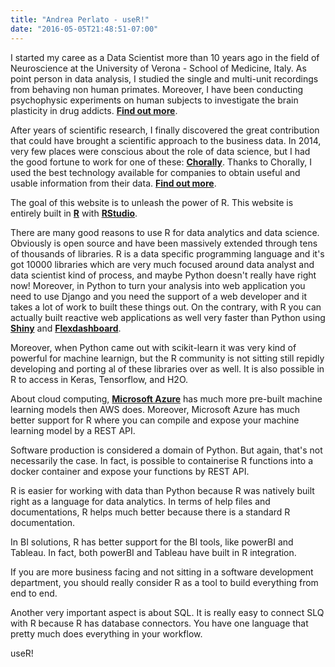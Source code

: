 ```yaml
---
title: "Andrea Perlato - useR!"
date: "2016-05-05T21:48:51-07:00"
---
```


I started my caree as a Data Scientist more than 10 years ago in the field of Neuroscience at the University of Verona - School of Medicine, Italy. As point person in data analysis, I studied the single and multi-unit recordings from behaving non human primates. Moreover, I have been conducting psychophysic experiments on human subjects to investigate the brain plasticity in drug addicts. 
[**Find out more**](http://www.attention-lab.net).

After years of scientific research, I finally discovered the great contribution that could have brought a scientific approach to the business data. In 2014, very few places were conscious about the role of data science, but I had the good fortune to work for one of these: [**Chorally**](https://chorally.com/). Thanks to Chorally, I used the best technology available for companies to obtain useful and usable information from their data.
[**Find out more**](https://www.linkedin.com/in/andreaperlato/).

The goal of this website is to unleash the power of R.
This website is entirely built in [**R**](https://www.r-project.org/) with [**RStudio**](https://www.rstudio.com/).

There are many good reasons to use R for data analytics and data science. Obviously is open source and have been massively extended through tens of thousands of libraries. R is a data specific programming language and it's got 10000 libraries which are very much focused around data analyst and data scientist kind of process, and maybe Python doesn't really have right now! Moreover, in Python to turn your analysis into web application you need to use Django and you need the support of a web developer and it takes a lot of work to built these things out. 
On the contrary, with R you can actually built reactive web applications as well very faster than Python using [**Shiny**](http://shiny.rstudio.com/) and [**Flexdashboard**](https://rmarkdown.rstudio.com/flexdashboard/).

Moreover, when Python came out with scikit-learn it was very kind of powerful for machine learnign, but the R community is not sitting still repidly developing and porting al of these libraries over as well. It is also possible in R to access in Keras, Tensorflow, and H2O.

About cloud computing, [**Microsoft Azure**](https://studio.azureml.net/) has much more pre-built machine learning models then AWS does. Moreover, Microsoft Azure has much better support for R where you can compile and expose your machine learning model by a REST API.

Software production is considered a domain of Python. But again, that's not necessarily the case. 
In fact, is possible to containerise R functions into a docker container and expose your functions by REST API.

R is easier for working with data than Python because R was natively built right as a language for data analytics.
In terms of help files and documentations, R helps much better because there is a standard R documentation.

In BI solutions, R has better support for the BI tools, like powerBI and Tableau. In fact, both powerBI and Tableau have built in R integration.

If you are more business facing and not sitting in a software development department, you should really consider R as a tool to build everything from end to end. 

Another very important aspect is about SQL. It is really easy to connect SLQ with R because R has database connectors.
You have one language that pretty much does everything in your workflow.

useR!





